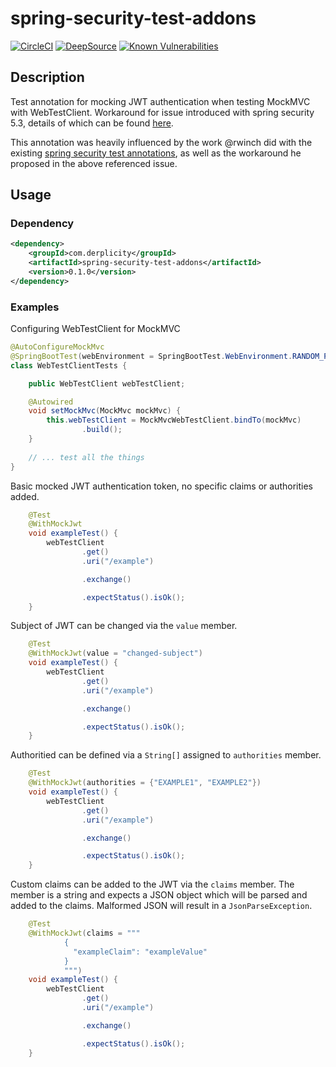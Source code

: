 # spring-security-test-addons

[![CircleCI](https://dl.circleci.com/status-badge/img/gh/llabrat/spring-security-test-addons/tree/master.svg?style=svg)](https://dl.circleci.com/status-badge/redirect/gh/llabrat/spring-security-test-addons/tree/master)
[![DeepSource](https://deepsource.io/gh/llabrat/spring-security-test-addons.svg/?label=active+issues&show_trend=true&token=G_8uF8Av-AZvlueqNMOETPTi)](https://deepsource.io/gh/llabrat/spring-security-test-addons/?ref=repository-badge)
[![Known Vulnerabilities](https://snyk.io/test/github/llabrat/spring-security-test-addons/badge.svg)](https://snyk.io/test/github/llabrat/spring-security-test-addons)

## Description

Test annotation for mocking JWT authentication when testing MockMVC with WebTestClient. Workaround for issue introduced with spring security 5.3, details of which can be found [here](https://github.com/spring-projects/spring-security/issues/9257).

This annotation was heavily influenced by the work @rwinch did with the existing [spring security test annotations](https://github.com/spring-projects/spring-security/tree/main/test/src/main/java/org/springframework/security/test/context/support), as well as the workaround he proposed in the above referenced issue.

## Usage

### Dependency
```xml
<dependency>
    <groupId>com.derplicity</groupId>
    <artifactId>spring-security-test-addons</artifactId>
    <version>0.1.0</version>
</dependency>
```

### Examples

Configuring WebTestClient for MockMVC
```java
@AutoConfigureMockMvc
@SpringBootTest(webEnvironment = SpringBootTest.WebEnvironment.RANDOM_PORT)
class WebTestClientTests {

    public WebTestClient webTestClient;

    @Autowired
    void setMockMvc(MockMvc mockMvc) {
        this.webTestClient = MockMvcWebTestClient.bindTo(mockMvc)
                .build();
    }
    
    // ... test all the things
}
```

Basic mocked JWT authentication token, no specific claims or authorities added.
```java
    @Test
    @WithMockJwt
    void exampleTest() {
        webTestClient
                .get()
                .uri("/example")

                .exchange()

                .expectStatus().isOk();
    }
```

Subject of JWT can be changed via the `value` member.

```java
    @Test
    @WithMockJwt(value = "changed-subject")
    void exampleTest() {
        webTestClient
                .get()
                .uri("/example")

                .exchange()

                .expectStatus().isOk();
    }
```

Authoritied can be defined via a `String[]` assigned to `authorities` member.

```java
    @Test
    @WithMockJwt(authorities = {"EXAMPLE1", "EXAMPLE2"})
    void exampleTest() {
        webTestClient
                .get()
                .uri("/example")

                .exchange()

                .expectStatus().isOk();
    }
```

Custom claims can be added to the JWT via the `claims` member. The member is a string and expects a JSON object which will be parsed and added to the claims. Malformed JSON will result in a `JsonParseException`.

```java
    @Test
    @WithMockJwt(claims = """
            {
              "exampleClaim": "exampleValue"
            }
            """)
    void exampleTest() {
        webTestClient
                .get()
                .uri("/example")

                .exchange()

                .expectStatus().isOk();
    }
```